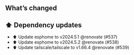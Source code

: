 ## What’s changed
## ⬆️ Dependency updates

- ⬆️ Update esphome to v2024.5.1 @renovate (#537)
- ⬆️ Update esphome to v2024.5.2 @renovate (#538)
- ⬆️ Update tailscale/tailscale to v1.66.4 @renovate (#539)
